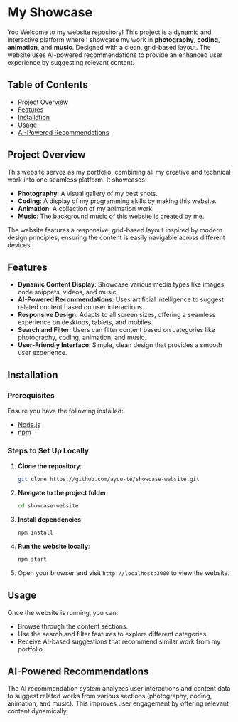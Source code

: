 # My Showcase

Yoo
Welcome to my website repository! This project is a dynamic and interactive platform where I showcase my work in **photography**, **coding**, **animation**, and **music**. Designed with a clean, grid-based layout. 
The website uses AI-powered recommendations to provide an enhanced user experience by suggesting relevant content.

## Table of Contents
- [Project Overview](#project-overview)
- [Features](#features)
- [Installation](#installation)
- [Usage](#usage)
- [AI-Powered Recommendations](#ai-powered-recommendations)

## Project Overview
This website serves as my portfolio, combining all my creative and technical work into one seamless platform. It showcases:
- **Photography**: A visual gallery of my best shots.
- **Coding**: A display of my programming skills by making this website.
- **Animation**: A collection of my animation work.
- **Music**: The background music of this website is created by me.

The website features a responsive, grid-based layout inspired by modern design principles, ensuring the content is easily navigable across different devices.

## Features
- **Dynamic Content Display**: Showcase various media types like images, code snippets, videos, and music.
- **AI-Powered Recommendations**: Uses artificial intelligence to suggest related content based on user interactions.
- **Responsive Design**: Adapts to all screen sizes, offering a seamless experience on desktops, tablets, and mobiles.
- **Search and Filter**: Users can filter content based on categories like photography, coding, animation, and music.
- **User-Friendly Interface**: Simple, clean design that provides a smooth user experience.

## Installation

### Prerequisites
Ensure you have the following installed:
- [Node.js](https://nodejs.org/)
- [npm](https://www.npmjs.com/)

### Steps to Set Up Locally
1. **Clone the repository**:
    ```bash
    git clone https://github.com/ayuu-te/showcase-website.git
    ```

2. **Navigate to the project folder**:
    ```bash
    cd showcase-website
    ```

3. **Install dependencies**:
    ```bash
    npm install
    ```

4. **Run the website locally**:
    ```bash
    npm start
    ```

5. Open your browser and visit `http://localhost:3000` to view the website.

## Usage
Once the website is running, you can:
- Browse through the content sections.
- Use the search and filter features to explore different categories.
- Receive AI-based suggestions that recommend similar work from my portfolio.

## AI-Powered Recommendations
The AI recommendation system analyzes user interactions and content data to suggest related works from various sections (photography, coding, animation, and music). This improves user engagement by offering relevant content dynamically.
